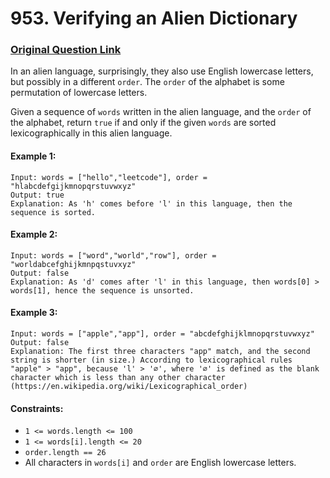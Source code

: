 # 953. Verifying an Alien Dictionary
### [Original Question Link](https://leetcode.com/problems/verifying-an-alien-dictionary/)

In an alien language, surprisingly, they also use English lowercase letters, but possibly in a different ```order```. The ```order``` of the alphabet is some permutation of lowercase letters.

Given a sequence of ```words``` written in the alien language, and the ```order``` of the alphabet, return ```true``` if and only if the given ```words``` are sorted lexicographically in this alien language.

#### Example 1:
```
Input: words = ["hello","leetcode"], order = "hlabcdefgijkmnopqrstuvwxyz"
Output: true
Explanation: As 'h' comes before 'l' in this language, then the sequence is sorted.
```

#### Example 2:
```
Input: words = ["word","world","row"], order = "worldabcefghijkmnpqstuvxyz"
Output: false
Explanation: As 'd' comes after 'l' in this language, then words[0] > words[1], hence the sequence is unsorted.
```

#### Example 3:
```
Input: words = ["apple","app"], order = "abcdefghijklmnopqrstuvwxyz"
Output: false
Explanation: The first three characters "app" match, and the second string is shorter (in size.) According to lexicographical rules "apple" > "app", because 'l' > '∅', where '∅' is defined as the blank character which is less than any other character (https://en.wikipedia.org/wiki/Lexicographical_order)
```

#### Constraints:

* ```1 <= words.length <= 100```
* ```1 <= words[i].length <= 20```
* ```order.length == 26```
* All characters in ```words[i]``` and ```order``` are English lowercase letters.